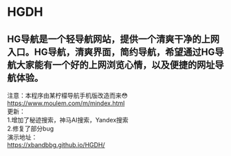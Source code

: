 # HGDH
## HG导航是一个轻导航网站，提供一个清爽干净的上网入口。HG导航，清爽界面，简约导航，希望通过HG导航大家能有一个好的上网浏览心情，以及便捷的网址导航体验。
注意：本程序由某柠檬导航手机版改造而来😳
https://www.moulem.com/m/mindex.html
<br>
更新：
<br>
1.增加了秘迹搜索，神马AI搜索，Yandex搜索
<br>
2.修复了部分bug
<br>
演示地址：
<br>
https://xbandbbg.github.io/HGDH/
